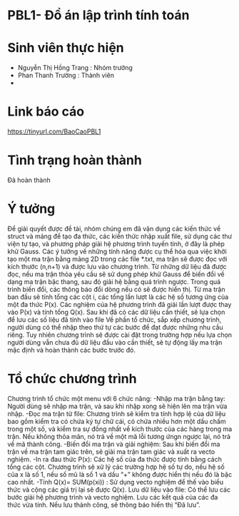 # PBL1- Đồ án lập trình tính toán
# Sinh viên thực hiện
  - Nguyễn Thị Hồng Trang : Nhóm trưởng
  - Phan Thanh Trường : Thành viên
  - 
# Link báo cáo
  https://tinyurl.com/BaoCaoPBL1
  
# Tình trạng hoàn thành
  Đã hoàn thành
  
# Ý tưởng
  Để giải quyết được đề tài, nhóm chúng em đã vận dụng các kiến thức về struct và mảng để tạo đa thức, các kiến thức nhập xuất file, sử dụng các thư viện tự tạo, và phương pháp giải hệ phương trình tuyến tính, ở đây là phép khử Gauss. 
  Các ý tưởng về những tính năng được cụ thể hóa qua việc khởi tạo một ma trận bằng mảng 2D trong các file *.txt, ma trận sẽ được đọc với kích thước (n,n+1) và được lưu vào chương trình. Từ những dữ liệu đã được đọc, nếu ma trận thỏa yêu cầu sẽ sử dụng phép khử Gauss để biến đổi về dạng ma trận bậc thang, sau đó giải hệ bằng quá trình ngược. Trong quá trình biến đổi, các thông báo đổi dòng nếu có sẽ được hiển thị. Từ ma trận ban đầu sẽ tính tổng các cột i, các tổng lần lượt là các hệ số tương ứng của một đa thức P(x). Các nghiệm của hệ phương trình đã giải lần lượt được thay vào P(x) và tính tổng Q(x). Sau khi đã có các dữ liệu cần thiết, sẽ lựa chọn để lưu các số liệu đã tính vào file
  Về phần tổ chức, sắp xếp chương trình, người dùng có thể nhập theo thứ tự các bước để đạt được những nhu cầu riêng. Tuy nhiên chương trình sẽ được cài đặt trong trường hợp nếu lựa chọn người dùng vẫn chưa đủ dữ liệu đầu vào cần thiết, sẽ tự động lấy ma trận mặc định và hoàn thành các bước trước đó. 

# Tổ chức chương trình 
Chương trình tổ chức một menu với 6 chức năng:
  -Nhập ma trận bằng tay: Người dùng sẽ nhập ma trận, và sau khi nhập xong sẽ hiện lên ma trận vừa nhập.
  -Đọc ma trận từ file: Chương trình sẽ kiểm tra tính hợp lệ của dữ liệu bao gồm kiểm tra có chứa ký tự chữ cái, có chứa nhiều hơn một dấu chấm trong một số, và kiểm tra sự đồng nhất về kích thước của các hàng trong ma trận. Nếu không thỏa mãn, nó trả về một mã lỗi tương ứngn ngược lại, nó trả về mã thành công.
  -Biến đổi ma trận và giải nghiệm: Sau khi biến đổi ma trận về ma trận tam giác trên, sẽ giải ma trận tam giác và xuất ra vecto nghiệm.
  -In ra đau thức P(x): Các hệ số của đa thức được tính bằng cách tổng các cột. Chương trình sẽ xử lý các trường hợp hệ số tự do, nếu hệ số của x là số 1, nếu số mũ là số 1 và dấu “+” không được hiển thị nếu đó là bậc cao nhất. 
  -Tính Q(x)= SUM(p(xi)) : Sử dụng vecto nghiệm để thế vào biểu thức và cộng các giá trị lại sẽ được Q(x).
Lưu dữ liệu vào file: Có thể lưu các bước giải hệ phương trình và vecto nghiệm. Lưu các kết quả của các đa thức vừa tính. Nếu lưu thành công, sẽ thông báo hiển thị “Đã lưu”. 



